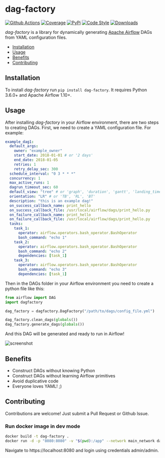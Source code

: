 # dag-factory

[![Github Actions](https://github.com/ajbosco/dag-factory/workflows/build/badge.svg?branch=master&event=push)](https://github.com/ajbosco/dag-factory/actions?workflow=build)
[![Coverage](https://codecov.io/github/ajbosco/dag-factory/coverage.svg?branch=master)](https://codecov.io/github/ajbosco/dag-factory?branch=master)
[![PyPi](https://img.shields.io/pypi/v/dag-factory.svg)](https://pypi.org/project/dag-factory/)
[![Code Style](https://img.shields.io/badge/code%20style-black-000000.svg)](https://github.com/ambv/black)
[![Downloads](https://pepy.tech/badge/dag-factory)](https://pepy.tech/project/dag-factory)

_dag-factory_ is a library for dynamically generating [Apache Airflow](https://github.com/apache/incubator-airflow) DAGs from YAML configuration files.

- [Installation](#installation)
- [Usage](#usage)
- [Benefits](#benefits)
- [Contributing](#contributing)

## Installation

To install _dag-factory_ run `pip install dag-factory`. It requires Python 3.6.0+ and Apache Airflow 1.10+.

## Usage

After installing _dag-factory_ in your Airflow environment, there are two steps to creating DAGs. First, we need to create a YAML configuration file. For example:

```yaml
example_dag1:
  default_args:
    owner: "example_owner"
    start_date: 2018-01-01 # or '2 days'
    end_date: 2018-01-05
    retries: 1
    retry_delay_sec: 300
  schedule_interval: "0 3 * * *"
  concurrency: 1
  max_active_runs: 1
  dagrun_timeout_sec: 60
  default_view: "tree" # or 'graph', 'duration', 'gantt', 'landing_times'
  orientation: "LR" # or 'TB', 'RL', 'BT'
  description: "this is an example dag!"
  on_success_callback_name: print_hello
  on_success_callback_file: /usr/local/airflow/dags/print_hello.py
  on_failure_callback_name: print_hello
  on_failure_callback_file: /usr/local/airflow/dags/print_hello.py
  tasks:
    task_1:
      operator: airflow.operators.bash_operator.BashOperator
      bash_command: "echo 1"
    task_2:
      operator: airflow.operators.bash_operator.BashOperator
      bash_command: "echo 2"
      dependencies: [task_1]
    task_3:
      operator: airflow.operators.bash_operator.BashOperator
      bash_command: "echo 3"
      dependencies: [task_1]
```

Then in the DAGs folder in your Airflow environment you need to create a python file like this:

```python
from airflow import DAG
import dagfactory

dag_factory = dagfactory.DagFactory("/path/to/dags/config_file.yml")

dag_factory.clean_dags(globals())
dag_factory.generate_dags(globals())
```

And this DAG will be generated and ready to run in Airflow!

![screenshot](/img/example_dag.png)

## Benefits

- Construct DAGs without knowing Python
- Construct DAGs without learning Airflow primitives
- Avoid duplicative code
- Everyone loves YAML! ;)

## Contributing

Contributions are welcome! Just submit a Pull Request or Github Issue.

### Run docker image in dev mode

```bash
docker build -t dag-factory .
docker run -d -p "8080:8080" -v "$(pwd):/app" --network main_network dag-factory
```

Navigate to https://localhost:8080 and login using credentials admin/admin.
